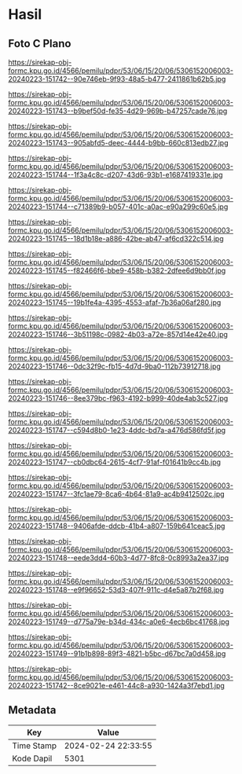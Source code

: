 # Hasil

## Foto C Plano

https://sirekap-obj-formc.kpu.go.id/4566/pemilu/pdpr/53/06/15/20/06/5306152006003-20240223-151742--90e746eb-9f93-48a5-b477-2411861b62b5.jpg

https://sirekap-obj-formc.kpu.go.id/4566/pemilu/pdpr/53/06/15/20/06/5306152006003-20240223-151743--b9bef50d-fe35-4d29-969b-b47257cade76.jpg

https://sirekap-obj-formc.kpu.go.id/4566/pemilu/pdpr/53/06/15/20/06/5306152006003-20240223-151743--905abfd5-deec-4444-b9bb-660c813edb27.jpg

https://sirekap-obj-formc.kpu.go.id/4566/pemilu/pdpr/53/06/15/20/06/5306152006003-20240223-151744--1f3a4c8c-d207-43d6-93b1-e1687419331e.jpg

https://sirekap-obj-formc.kpu.go.id/4566/pemilu/pdpr/53/06/15/20/06/5306152006003-20240223-151744--c71389b9-b057-401c-a0ac-e90a299c60e5.jpg

https://sirekap-obj-formc.kpu.go.id/4566/pemilu/pdpr/53/06/15/20/06/5306152006003-20240223-151745--18d1b18e-a886-42be-ab47-af6cd322c514.jpg

https://sirekap-obj-formc.kpu.go.id/4566/pemilu/pdpr/53/06/15/20/06/5306152006003-20240223-151745--f82466f6-bbe9-458b-b382-2dfee6d9bb0f.jpg

https://sirekap-obj-formc.kpu.go.id/4566/pemilu/pdpr/53/06/15/20/06/5306152006003-20240223-151745--19b1fe4a-4395-4553-afaf-7b36a06af280.jpg

https://sirekap-obj-formc.kpu.go.id/4566/pemilu/pdpr/53/06/15/20/06/5306152006003-20240223-151746--3b51198c-0982-4b03-a72e-857d14e42e40.jpg

https://sirekap-obj-formc.kpu.go.id/4566/pemilu/pdpr/53/06/15/20/06/5306152006003-20240223-151746--0dc32f9c-fb15-4d7d-9ba0-112b73912718.jpg

https://sirekap-obj-formc.kpu.go.id/4566/pemilu/pdpr/53/06/15/20/06/5306152006003-20240223-151746--8ee379bc-f963-4192-b999-40de4ab3c527.jpg

https://sirekap-obj-formc.kpu.go.id/4566/pemilu/pdpr/53/06/15/20/06/5306152006003-20240223-151747--c594d8b0-1e23-4ddc-bd7a-a476d586fd5f.jpg

https://sirekap-obj-formc.kpu.go.id/4566/pemilu/pdpr/53/06/15/20/06/5306152006003-20240223-151747--cb0dbc64-2615-4cf7-91af-f01641b9cc4b.jpg

https://sirekap-obj-formc.kpu.go.id/4566/pemilu/pdpr/53/06/15/20/06/5306152006003-20240223-151747--3fc1ae79-8ca6-4b64-81a9-ac4b9412502c.jpg

https://sirekap-obj-formc.kpu.go.id/4566/pemilu/pdpr/53/06/15/20/06/5306152006003-20240223-151748--9406afde-ddcb-41b4-a807-159b641ceac5.jpg

https://sirekap-obj-formc.kpu.go.id/4566/pemilu/pdpr/53/06/15/20/06/5306152006003-20240223-151748--eede3dd4-60b3-4d77-8fc8-0c8993a2ea37.jpg

https://sirekap-obj-formc.kpu.go.id/4566/pemilu/pdpr/53/06/15/20/06/5306152006003-20240223-151748--e9f96652-53d3-407f-911c-d4e5a87b2f68.jpg

https://sirekap-obj-formc.kpu.go.id/4566/pemilu/pdpr/53/06/15/20/06/5306152006003-20240223-151749--d775a79e-b34d-434c-a0e6-4ecb6bc41768.jpg

https://sirekap-obj-formc.kpu.go.id/4566/pemilu/pdpr/53/06/15/20/06/5306152006003-20240223-151749--91b1b898-89f3-4821-b5bc-d67bc7a0d458.jpg

https://sirekap-obj-formc.kpu.go.id/4566/pemilu/pdpr/53/06/15/20/06/5306152006003-20240223-151742--8ce9021e-e461-44c8-a930-1424a3f7ebd1.jpg


## Metadata

| Key        | Value               |
| ---------- | ------------------- |
| Time Stamp | 2024-02-24 22:33:55 |
| Kode Dapil | 5301                |



